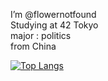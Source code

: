 I’m @flowernotfound</br>
Studying at 42 Tokyo</br>
major : politics</br>
from China

[![Top Langs](https://github-readme-stats.vercel.app/api/top-langs/?username=flowernotfound&theme=tokyonight&layout=default)](https://github.com/anuraghazra/github-readme-stats)


<!---
flowernotfound/flowernotfound is a ✨ special ✨ repository because its `README.md` (this file) appears on your GitHub profile.
You can click the Preview link to take a look at your changes.
--->
